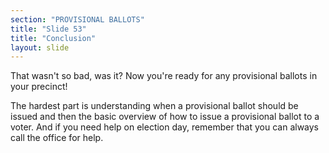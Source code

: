 ```yaml
---
section: "PROVISIONAL BALLOTS"
title: "Slide 53"
title: "Conclusion"
layout: slide
---
```


That wasn't so bad, was it? Now you're ready for any provisional ballots in your precinct!

The hardest part is understanding when a provisional ballot should be issued and then the basic overview of how to issue a provisional ballot to a voter. And if you need help on election day, remember that you can always call the office for help.



